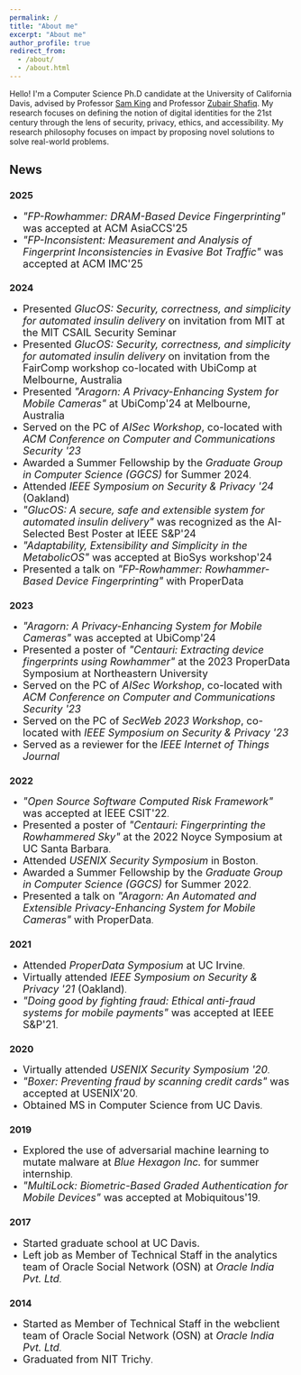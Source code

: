 ```yaml
---
permalink: /
title: "About me"
excerpt: "About me"
author_profile: true
redirect_from: 
  - /about/
  - /about.html
---
```



Hello! I'm a Computer Science Ph.D candidate at the University of California Davis, advised by Professor [Sam King](https://bob.cs.ucdavis.edu/) and Professor [Zubair Shafiq](https://web.cs.ucdavis.edu/~zubair/). My research focuses on defining the notion of digital identities for the 21st century through the lens of security, privacy, ethics, and accessibility. My research philosophy focuses on impact by proposing novel solutions to solve real-world problems.

## News
### 2025
- <span style="font-size:18px;">*"FP-Rowhammer: DRAM-Based Device Fingerprinting"* was accepted at ACM AsiaCCS'25</span>
- <span style="font-size:18px;">*"FP-Inconsistent: Measurement and Analysis of Fingerprint Inconsistencies in Evasive Bot Traffic"* was accepted at ACM IMC'25</span>
### 2024
- <span style="font-size:18px;">Presented *GlucOS: Security, correctness, and simplicity for automated insulin delivery* on invitation from MIT at the MIT CSAIL Security Seminar</span>
- <span style="font-size:18px;">Presented *GlucOS: Security, correctness, and simplicity for automated insulin delivery* on invitation from the FairComp workshop co-located with UbiComp at Melbourne, Australia</span>
- <span style="font-size:18px;">Presented *"Aragorn: A Privacy-Enhancing System for Mobile Cameras"* at UbiComp'24 at Melbourne, Australia</span>
- <span style="font-size:18px;">Served on the PC of *AISec Workshop*, co-located with *ACM Conference on Computer and Communications Security '23*</span>
- <span style="font-size:18px;">Awarded a Summer Fellowship by the *Graduate Group in Computer Science (GGCS)* for Summer 2024</span>.
- <span style="font-size:18px">Attended *IEEE Symposium on Security & Privacy '24* (Oakland)</span>
- <span style="font-size:18px">*"GlucOS: A secure, safe and extensible system for automated insulin delivery"* was recognized as the AI-Selected Best Poster at IEEE S&P'24</span>
- <span style="font-size:18px;">*"Adaptability, Extensibility and Simplicity in the MetabolicOS"* was accepted at BioSys workshop'24</span>
- <span style="font-size:18px;">Presented a talk on *"FP-Rowhammer: Rowhammer-Based Device Fingerprinting"* with ProperData</span>

### 2023
- <span style="font-size:18px;">*"Aragorn: A Privacy-Enhancing System for Mobile Cameras"* was accepted at UbiComp'24</span>
- <span style="font-size:18px;">Presented a poster of *"Centauri: Extracting device fingerprints using Rowhammer"* at the 2023 ProperData Symposium at Northeastern University</span>
- <span style="font-size:18px;">Served on the PC of *AISec Workshop*, co-located with *ACM Conference on Computer and Communications Security '23*</span>
- <span style="font-size:18px;">Served on the PC of *SecWeb 2023 Workshop*, co-located with *IEEE Symposium on Security & Privacy '23*</span>
- <span style="font-size:18px;">Served as a reviewer for the *IEEE Internet of Things Journal*</span>

### 2022
- <span style="font-size:18px;">*"Open Source Software Computed Risk Framework"* was accepted at IEEE CSIT'22</span>.
- <span style="font-size:18px;">Presented a poster of *"Centauri: Fingerprinting the Rowhammered Sky"* at the 2022 Noyce Symposium at UC Santa Barbara</span>.
- <span style="font-size:18px;">Attended *USENIX Security Symposium* in Boston</span>.
- <span style="font-size:18px;">Awarded a Summer Fellowship by the *Graduate Group in Computer Science (GGCS)* for Summer 2022</span>.
- <span style="font-size:18px;">Presented a talk on *"Aragorn: An Automated and Extensible Privacy-Enhancing System for Mobile Cameras"* with ProperData</span>.

### 2021
- <span style="font-size:18px;">Attended *ProperData Symposium* at UC Irvine</span>.
- <span style="font-size:18px;">Virtually attended *IEEE Symposium on Security & Privacy '21* (Oakland)</span>.
- <span style="font-size:18px;">*"Doing good by fighting fraud: Ethical anti-fraud systems for mobile payments"* was accepted at IEEE S&P'21</span>.

### 2020
- <span style="font-size:18px;">Virtually attended *USENIX Security Symposium '20*</span>.
- <span style="font-size:18px;">*"Boxer: Preventing fraud by scanning credit cards"* was accepted at USENIX'20</span>.
- <span style="font-size:18px;">Obtained MS in Computer Science from UC Davis</span>.

### 2019
- <span style="font-size:18px;">Explored the use of adversarial machine learning to mutate malware at *Blue Hexagon Inc.* for summer internship</span>.
- <span style="font-size:18px;">*"MultiLock: Biometric-Based Graded Authentication for Mobile Devices"* was accepted at Mobiquitous'19</span>.

### 2017
- <span style="font-size:18px;">Started graduate school at UC Davis.</span>
- <span style="font-size:18px;">Left job as Member of Technical Staff in the analytics team of Oracle Social Network (OSN) at *Oracle India Pvt. Ltd*</span>.

### 2014
- <span style="font-size:18px;">Started as Member of Technical Staff in the webclient team of Oracle Social Network (OSN) at *Oracle India Pvt. Ltd*</span>.
- <span style="font-size:18px;">Graduated from NIT Trichy</span>.